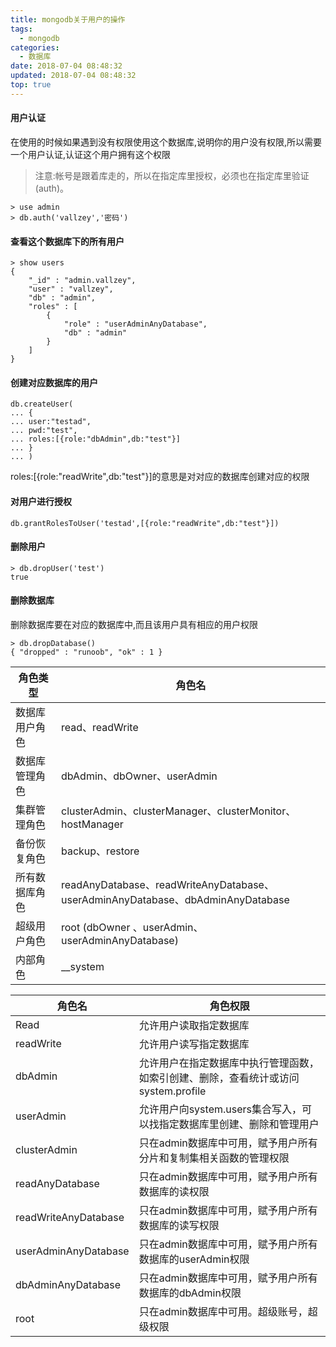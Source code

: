 ```yaml
---
title: mongodb关于用户的操作
tags:
  - mongodb
categories:
  - 数据库
date: 2018-07-04 08:48:32
updated: 2018-07-04 08:48:32
top: true
---
```



#### 用户认证

在使用的时候如果遇到没有权限使用这个数据库,说明你的用户没有权限,所以需要一个用户认证,认证这个用户拥有这个权限

> 注意:帐号是跟着库走的，所以在指定库里授权，必须也在指定库里验证(auth)。



```
> use admin
> db.auth('vallzey','密码')

```

#### 查看这个数据库下的所有用户


```
> show users
{
	"_id" : "admin.vallzey",
	"user" : "vallzey",
	"db" : "admin",
	"roles" : [
		{
			"role" : "userAdminAnyDatabase",
			"db" : "admin"
		}
	]
}

```

#### 创建对应数据库的用户


```
db.createUser(
... {
... user:"testad",
... pwd:"test",
... roles:[{role:"dbAdmin",db:"test"}]
... }
... )

```
roles:[{role:"readWrite",db:"test"}]的意思是对对应的数据库创建对应的权限


#### 对用户进行授权


```
db.grantRolesToUser('testad',[{role:"readWrite",db:"test"}])
```


#### 删除用户

```
> db.dropUser('test')
true

```



#### 删除数据库

删除数据库要在对应的数据库中,而且该用户具有相应的用户权限

```
> db.dropDatabase()
{ "dropped" : "runoob", "ok" : 1 }
```



角色类型 | 角色名
---|---
数据库用户角色 | read、readWrite
数据库管理角色 | dbAdmin、dbOwner、userAdmin
集群管理角色 | clusterAdmin、clusterManager、clusterMonitor、hostManager
备份恢复角色 | backup、restore
所有数据库角色 | readAnyDatabase、readWriteAnyDatabase、userAdminAnyDatabase、dbAdminAnyDatabase
超级用户角色 | root (dbOwner 、userAdmin、userAdminAnyDatabase)
内部角色 | __system

角色名 | 角色权限
---|---
Read | 允许用户读取指定数据库
readWrite | 允许用户读写指定数据库
dbAdmin | 允许用户在指定数据库中执行管理函数，如索引创建、删除，查看统计或访问system.profile
userAdmin | 允许用户向system.users集合写入，可以找指定数据库里创建、删除和管理用户
clusterAdmin | 只在admin数据库中可用，赋予用户所有分片和复制集相关函数的管理权限
readAnyDatabase | 只在admin数据库中可用，赋予用户所有数据库的读权限
readWriteAnyDatabase | 只在admin数据库中可用，赋予用户所有数据库的读写权限
userAdminAnyDatabase | 只在admin数据库中可用，赋予用户所有数据库的userAdmin权限
dbAdminAnyDatabase | 只在admin数据库中可用，赋予用户所有数据库的dbAdmin权限
root | 只在admin数据库中可用。超级账号，超级权限




